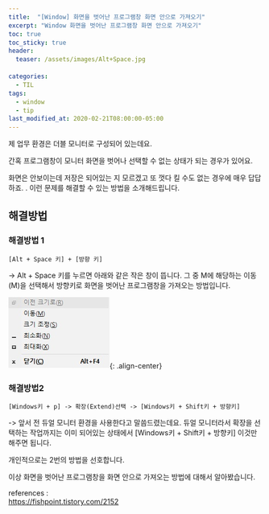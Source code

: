 ```yaml
---
title:  "[Window] 화면을 벗어난 프로그램창 화면 안으로 가져오기"
excerpt: "Window 화면을 벗어난 프로그램창 화면 안으로 가져오기"
toc: true
toc_sticky: true
header:
  teaser: /assets/images/Alt+Space.jpg

categories:
  - TIL
tags:
  - window
  - tip
last_modified_at: 2020-02-21T08:00:00-05:00
---
```


제 업무 환경은 더블 모니터로 구성되어 있는데요.

간혹 프로그램창이 모니터 화면을 벗어나 선택할 수 없는 상태가 되는 경우가 있어요.

화면은 안보이는데 저장은 되어있는 지 모르겠고 또 껏다 킬 수도 없는 경우에 매우 답답하죠. 
.
이런 문제를 해결할 수 있는 방법을 소개해드립니다.

## 해결방법

### 해결방법 1

```
[Alt + Space 키] + [방향 키]
```

-> Alt + Space 키를 누르면 아래와 같은 작은 창이 뜹니다. 
그 중 M에 해당하는 이동(M)을 선택해서 방향키로 화면을 벗어난 프로그램창을 가져오는 방법입니다.

![Alt+Space](assets/images/Alt+Space.jpg){: .align-center}

### 해결방법2 
```
[Windows키 + p] -> 확장(Extend)선택 -> [Windows키 + Shift키 + 방향키]
```

-> 앞서 전 듀얼 모니터 환경을 사용한다고 말씀드렸는데요. 듀얼 모니터라서 확장을 선택하는 작업까지는 이미 되어있는 상태에서 [Windows키 + Shift키 + 방향키] 이것만 해주면 됩니다. 



개인적으로는 2번의 방법을 선호합니다.

이상 화면을 벗어난 프로그램창을 화면 안으로 가져오는 방법에 대해서 알아봤습니다.




references :  
<https://fishpoint.tistory.com/2152>


